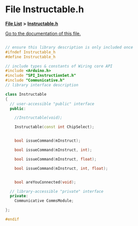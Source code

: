 
# File Instructable.h

[**File List**](files.md) **>** [**Instructable.h**](_instructable_8h.md)

[Go to the documentation of this file.](_instructable_8h.md) 


````cpp

// ensure this library description is only included once
#ifndef Instructable_h
#define Instructable_h

// include types & constants of Wiring core API
#include <Arduino.h>
#include "SPI_InstructionSet.h"
#include "Communicative.h"
// library interface description

class Instructable
{
  // user-accessible "public" interface
  public:

    //Instructable(void);

    Instructable(const int ChipSelect);


    bool issueCommand(mInstruct);

    bool issueCommand(mInstruct, int);

    bool issueCommand(mInstruct, float);

    bool issueCommand(mInstruct, int, float);


    bool areYouConnected(void);

  // library-accessible "private" interface
  private:
    Communicative CommsModule;

};

#endif
````

